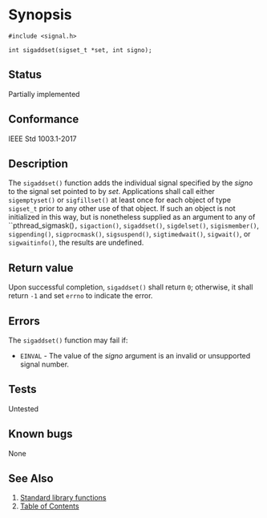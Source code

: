 # Synopsis 
`#include <signal.h>`</br>

` int sigaddset(sigset_t *set, int signo); `</br>

## Status
Partially implemented
## Conformance
IEEE Std 1003.1-2017
## Description


The `sigaddset()` function adds the individual signal specified by the _signo_ to the signal set pointed to by
_set_.
Applications shall call either `sigemptyset()` or `sigfillset()` at least once for each object of type `sigset_t` prior to any other use
of that object. If such an object is not initialized in this way, but is nonetheless supplied as an argument to any of ``pthread_sigmask()`,` `sigaction()`,
`sigaddset()`, `sigdelset()`, `sigismember()`, `sigpending()`, `sigprocmask()`, `sigsuspend()`, `sigtimedwait()`, `sigwait()`, or `sigwaitinfo()`, the results are undefined.


## Return value


Upon successful completion, `sigaddset()` shall return `0`; otherwise, it shall return `-1` and set `errno` to indicate
the error.


## Errors


The `sigaddset()` function may fail if:


 - `EINVAL` - The value of the _signo_ argument is an invalid or unsupported signal number.


## Tests

Untested

## Known bugs

None

## See Also 
1. [Standard library functions](../README.md)
2. [Table of Contents](../../../README.md)
